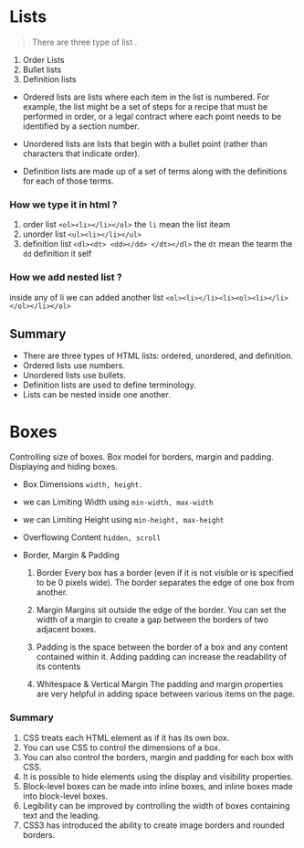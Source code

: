 # Lists

> There are three type of list .

1. Order Lists
2. Bullet lists
3. Definition lists

- Ordered lists are lists where each item in the list is
  numbered. For example, the list might be a set of steps for
  a recipe that must be performed in order, or a legal contract
  where each point needs to be identified by a section
  number.

- Unordered lists are lists that begin with a bullet point
  (rather than characters that indicate order).

- Definition lists are made up of a set of terms along with the
  definitions for each of those terms.

### How we type it in html ?

1. order list `<ol><li></li></ol>` the `li` mean the list iteam
2. unorder list `<ul><li></li></ul>`
3. definition list `<dl><dt> <dd></dd> </dt></dl>` the `dt` mean the tearm the `dd` definition it self

### How we add nested list ?

inside any of li we can added another list `<ol><li></li><li><ol><li></li></ol></li></ol>`

## Summary

- There are three types of HTML lists: ordered,
  unordered, and definition.
- Ordered lists use numbers.
- Unordered lists use bullets.
- Definition lists are used to define terminology.
- Lists can be nested inside one another.

# Boxes

Controlling size of boxes.
Box model for borders, margin and padding.
Displaying and hiding boxes.

- Box Dimensions
  `width, height.`

- we can Limiting Width using
  `min-width, max-width`
- we can Limiting Height using
  `min-height, max-height`

- Overflowing Content
  `hidden, scroll`

- Border, Margin & Padding

  1. Border Every box has a border (even if it is not visible or is specified to be 0 pixels wide). The border separates the edge of one box from another.

  2. Margin Margins sit outside the edge of the border. You can set the width of a margin to create a gap between the borders of two adjacent boxes.

  3. Padding is the space between the border of a box and any content contained within it. Adding padding can increase the readability of its contents
  4. Whitespace & Vertical Margin The padding and margin properties are very helpful in adding space between various items on the page.

### Summary

1. CSS treats each HTML element as if it has its own box.
2. You can use CSS to control the dimensions of a box.
3. You can also control the borders, margin and padding
for each box with CSS.
4. It is possible to hide elements using the display and
visibility properties.
5. Block-level boxes can be made into inline boxes, and
inline boxes made into block-level boxes.
6. Legibility can be improved by controlling the width of
boxes containing text and the leading.
7. CSS3 has introduced the ability to create image
borders and rounded borders.

